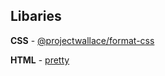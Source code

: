 ## Libaries

**CSS** - [@projectwallace/format-css](https://www.npmjs.com/package/@projectwallace/format-css)

**HTML** - [pretty](https://www.npmjs.com/package/pretty)
